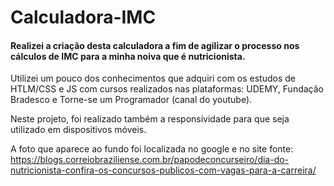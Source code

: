 # Calculadora-IMC 

#### Realizei a criação desta calculadora a fim de agilizar o processo nos cálculos de IMC para a minha noiva que é nutricionista.

Utilizei um pouco dos conhecimentos que adquiri com os estudos de HTLM/CSS e JS com cursos realizados nas plataformas: UDEMY, Fundação Bradesco e Torne-se um Programador (canal do youtube).

Neste projeto, foi realizado também a responsividade para que seja utilizado em dispositivos móveis.

A foto que aparece ao fundo foi localizada no google e no site
fonte: https://blogs.correiobraziliense.com.br/papodeconcurseiro/dia-do-nutricionista-confira-os-concursos-publicos-com-vagas-para-a-carreira/
